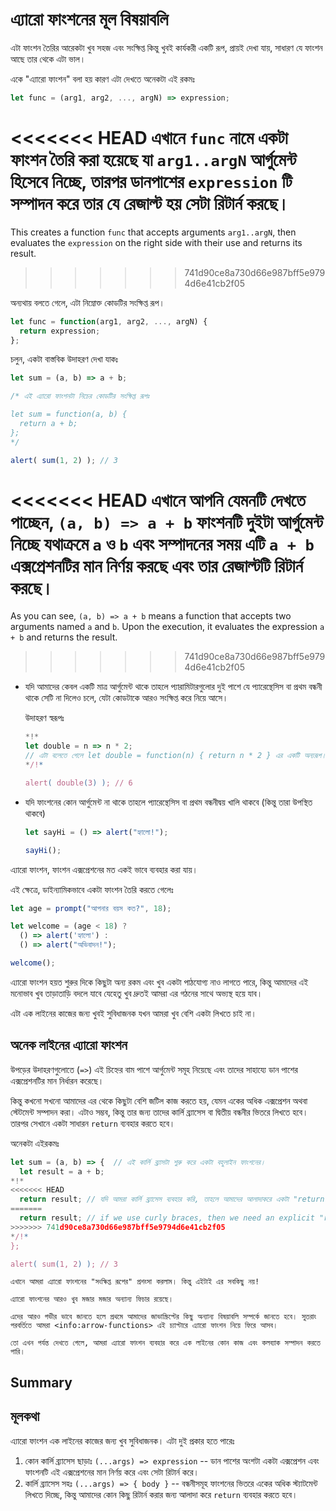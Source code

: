 # এ্যারো ফাংশনের মূল বিষয়াবলি

এটা ফাংশন তৈরির আরেকটা খুব সহজ এবং সংক্ষিপ্ত কিন্তু খুবই কার্যকরী একটি রূপ, প্রায়ই দেখা যায়, সাধারণ যে ফাংশন আছে তার থেকে এটা ভাল।


একে "এ্যারো ফাংশন" বলা হয় কারণ এটা দেখতে অনেকটা এই রকমঃ

```js
let func = (arg1, arg2, ..., argN) => expression;
```

<<<<<<< HEAD
এখানে `func` নামে একটা ফাংশন তৈরি করা হয়েছে যা `arg1..argN` আর্গুমেন্ট হিসেবে নিচ্ছে, তারপর ডানপাশের `expression` টি সম্পাদন করে তার যে রেজাল্ট হয় সেটা রিটার্ন করছে।
=======
This creates a function `func` that accepts arguments `arg1..argN`, then evaluates the `expression` on the right side with their use and returns its result.
>>>>>>> 741d90ce8a730d66e987bff5e9794d6e41cb2f05

অন্যথায় বলতে গেলে, এটা নিম্নোক্ত কোডটির সংক্ষিপ্ত রূপ।

```js
let func = function(arg1, arg2, ..., argN) {
  return expression;
};
```

চলুন, একটা বাস্তবিক উদাহরণ দেখা যাকঃ

```js run
let sum = (a, b) => a + b;

/* এই এ্যারো ফাংশনটা নিচের কোডটির সংক্ষিপ্ত রূপঃ

let sum = function(a, b) {
  return a + b;
};
*/

alert( sum(1, 2) ); // 3
```

<<<<<<< HEAD
এখানে আপনি যেমনটি দেখতে পাচ্ছেন, `(a, b) => a + b` ফাংশনটি দুইটা আর্গুমেন্ট নিচ্ছে যথাক্রমে `a` ও `b` এবং সম্পাদনের সময় এটি `a + b` এক্সপ্রেশনটির মান নির্ণয় করছে এবং তার রেজাল্টটি রিটার্ন করছে। 
=======
As you can see, `(a, b) => a + b` means a function that accepts two arguments named `a` and `b`. Upon the execution, it evaluates the expression `a + b` and returns the result.
>>>>>>> 741d90ce8a730d66e987bff5e9794d6e41cb2f05

- যদি আমাদের কেবল একটি মাত্র আর্গুমেন্ট থাকে তাহলে প্যারামিটারগুলোর দুই পাশে যে প্যারেন্থেসিস বা প্রথম বন্ধনী থাকে সেটি না দিলেও চলে, যেটা কোডটাকে আরও সংক্ষিপ্ত করে নিয়ে আসে। 

    উদাহরণ স্বরূপঃ

    ```js run
    *!*
    let double = n => n * 2;
    // এটা বলেতে গেলে let double = function(n) { return n * 2 } এর একটি অন্যরূপ।  
    */!*

    alert( double(3) ); // 6
    ```

- যদি ফাংশনের কোন আর্গুমেন্ট না থাকে তাহলে প্যারেন্থেসিস বা প্রথম বন্ধনীদ্বয় খালি থাকবে (কিন্তু তারা উপস্থিত থাকবে)  

    ```js run
    let sayHi = () => alert("হ্যালো!");

    sayHi();
    ```

এ্যারো ফাংশন, ফাংশন এক্সপ্রেশনের মত একই ভাবে ব্যবহার করা যায়। 

এই ক্ষেত্রে, ডাইন্যামিকভাবে একটা ফাংশন তৈরি করতে গেলেঃ 

```js run
let age = prompt("আপনার বয়স কত?", 18);

let welcome = (age < 18) ?
  () => alert('হ্যালো') :
  () => alert("অভিবাদন!");

welcome();
```

এ্যারো ফাংশন হয়ত শুরুর দিকে কিছুটা অন্য রকম এবং খুব একটা পাঠযোগ্য নাও লাগতে পারে, কিন্তু আমাদের এই মনোভাব খুব তাড়াতাড়ি বদলে যাবে যেহেতু খুব দ্রুতই আমরা এর গঠনের সাথে অভ্যস্থ হয়ে যাব।

এটা এক লাইনের কাজের জন্য খুবই সুবিধাজনক যখন আমরা খুব বেশি একটা লিখতে চাই না। 

## অনেক লাইনের এ্যারো ফাংশন

উপড়ের উদাহরণগুলোতে (`=>`) এই চিহ্নের বাম পাশে আর্গুমেন্ট সমূহ নিয়েছে এবং তাদের সাহায্যে ডান পাশের এক্সপ্রেশনটির মান নির্ধারন করেছে।

কিন্তু কখনো সখনো আমাদের এর থেকে কিছুটা বেশি জটিল কাজ করতে হয়, যেমন একের অধিক এক্সপ্রেশন অথবা স্টেটমেন্ট সম্পাদন করা। এটাও সম্ভব, কিন্তু তার জন্য তাদের কার্লি ব্র্যাসেস বা দ্বিতীয় বন্ধনীর ভিতরে লিখতে হবে। তারপর সেখানে একটা সাধারন `return` ব্যবহার করতে হবে।

অনেকটা এইরকমঃ

```js run
let sum = (a, b) => {  // এই কার্লি ব্র্যাসটা শুরু করে একটা বহুলাইন ফাংশনের।
  let result = a + b;
*!*
<<<<<<< HEAD
  return result; // যদি আমরা কার্লি ব্র্যাসেস ব্যবহার করি, তাহলে আমাদের আলাদাকরে একটা "return" ব্যবহার করা লাগবে। 
=======
  return result; // if we use curly braces, then we need an explicit "return"
>>>>>>> 741d90ce8a730d66e987bff5e9794d6e41cb2f05
*/!*
};

alert( sum(1, 2) ); // 3
```

```smart header="More to come"
এখানে আমরা এ্যারো ফাংশনের "সংক্ষিপ্ত রূপের" প্রশংসা করলাম। কিন্তু এইটাই এর সবকিছু নয়! 

এ্যারো ফাংশনের আরও খুব মজার মজার অন্যান্য ফিচার রয়েছে।

এদের আরও গভীর ভাবে জানতে হলে প্রথমে আমাদের জাভাস্ক্রিপ্টের কিছু অন্যান্য বিষয়াবলি সম্পর্কে জানতে হবে। সুতরাং পরবর্তিতে আমরা <info:arrow-functions> এই চ্যাপ্টারে এ্যারো ফাংশন নিয়ে ফিরে আসব।

তো এখন পর্যন্ত দেখতে গেলে, আমরা এ্যারো ফাংশন ব্যবহার করে এক লাইনের কোন কাজ এবং কলব্যাক সম্পাদন করতে পারি। 
```

## Summary
## মূলকথা

এ্যারো ফাংশন এক লাইনের কাজের জন্য খুব সুবিধাজনক। এটা দুই প্রকার হতে পারেঃ 

1. কোন কার্লি ব্র্যাসেস ছাড়াঃ `(...args) => expression` -- ডান পাশের অংশটা একটা এক্সপ্রেশন এবং ফাংশনটি এই এক্সপ্রেশনের মান নির্ণয় করে এবং সেটা রিটার্ন করে।
2. কার্লি ব্র্যাসেস সহঃ `(...args) => { body }` -- বন্ধনীসমূহ ফাংশনের ভিতরে একের অধিক স্ট্যাটমেন্ট লিখতে দিচ্ছে, কিন্তু আমাদের কোন কিছু রিটার্ন করার জন্য আলাদা করে `return` ব্যবহার করতে হবে।

